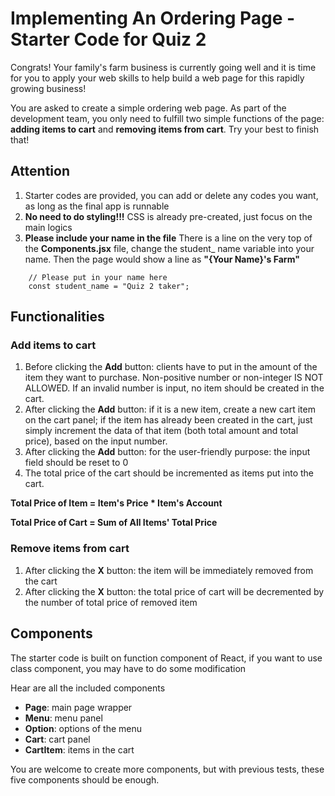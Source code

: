 # Implementing An Ordering Page - Starter Code for Quiz 2
Congrats! Your family's farm business is currently going well and it is time for you to apply your web skills to help build a web page for this rapidly growing business!

 You are asked to create a simple ordering web page. As part of the development team, you only need to fulfill two simple functions of the page: <strong>adding items to cart</strong> and <strong>removing items from cart</strong>. Try your best to finish that!

## Attention
1. Starter codes are provided, you can add or delete any codes you want, as long as the final app is runnable
2. <strong>No need to do styling!!!</strong> CSS is already pre-created, just focus on the main logics
3. <strong>Please include your name in the file</strong> There is a line on the very top of the <strong>Components.jsx</strong> file, change the student_ name variable into your name. Then the page would show a line as <strong>"{Your Name}'s Farm"</strong>
```
    // Please put in your name here
    const student_name = "Quiz 2 taker";
```

## Functionalities

### Add items to cart
1. Before clicking the <strong>Add</strong> button: clients have to put in the amount of the item they want to purchase. Non-positive number or non-integer IS NOT ALLOWED. If an invalid number is input, no item should be created in the cart.
2. After clicking the <strong>Add</strong> button: if it is a new item, create a new cart item on the cart panel; if the item has already been created in the cart, just simply increment the data of that item (both total amount and total price), based on the input number.
3. After clicking the <strong>Add</strong> button: for the user-friendly purpose: the input field should be reset to 0
4. The total price of the cart should be incremented as items put into the cart.  

<strong> Total Price of Item = Item's Price * Item's Account </strong>

<strong> Total Price of Cart = Sum of All Items' Total Price </strong>

### Remove items from cart
1. After clicking the <strong>X</strong> button: the item will be immediately removed from the cart
2. After clicking the <strong>X</strong> button: the total price of cart will be decremented by the number of total price of removed item

## Components
The starter code is built on function component of React, if you want to use class component, you may have to do some modification

Hear are all the included components
- <strong>Page</strong>: main page wrapper
- <strong>Menu</strong>: menu panel
- <strong>Option</strong>: options of the menu
- <strong>Cart</strong>: cart panel
- <strong>CartItem</strong>: items in the cart

You are welcome to create more components, but with previous tests, these five components should be enough. 